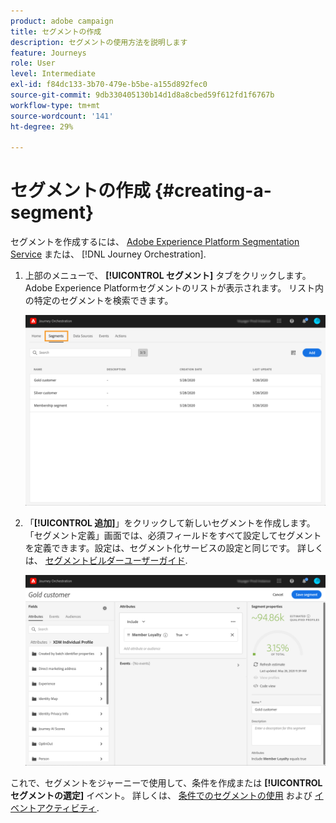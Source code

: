 ```yaml
---
product: adobe campaign
title: セグメントの作成
description: セグメントの使用方法を説明します
feature: Journeys
role: User
level: Intermediate
exl-id: f84dc133-3b70-479e-b5be-a155d892fec0
source-git-commit: 9db330405130b14d1d8a8cbed59f612fd1f6767b
workflow-type: tm+mt
source-wordcount: '141'
ht-degree: 29%

---
```


# セグメントの作成 {#creating-a-segment}

セグメントを作成するには、 [Adobe Experience Platform Segmentation Service](https://experienceleague.adobe.com/docs/experience-platform/segmentation/home.html?lang=ja) または、 [!DNL Journey Orchestration].

1. 上部のメニューで、 **[!UICONTROL セグメント]** タブをクリックします。 Adobe Experience Platformセグメントのリストが表示されます。 リスト内の特定のセグメントを検索できます。

   ![](../assets/segment1.png)

1. 「**[!UICONTROL 追加]**」をクリックして新しいセグメントを作成します。「セグメント定義」画面では、必須フィールドをすべて設定してセグメントを定義できます。設定は、セグメント化サービスの設定と同じです。 詳しくは、 [セグメントビルダーユーザーガイド](https://experienceleague.adobe.com/docs/experience-platform/segmentation/ui/overview.html?lang=ja).

   ![](../assets/segment2.png)

これで、セグメントをジャーニーで使用して、条件を作成または **[!UICONTROL セグメントの選定]** イベント。 詳しくは、 [条件でのセグメントの使用](../segment/using-a-segment.md) および [イベントアクティビティ](../building-journeys/segment-qualification-events.md).
